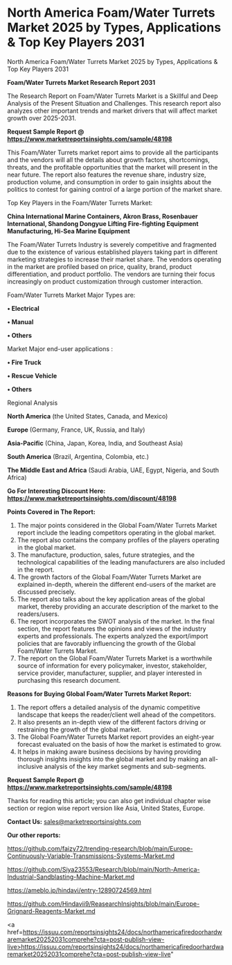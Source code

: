 # North America Foam/Water Turrets Market 2025 by Types, Applications & Top Key Players 2031
North America Foam/Water Turrets Market 2025 by Types, Applications & Top Key Players 2031

<strong>Foam/Water Turrets Market Research Report 2031</strong>

The Research Report on Foam/Water Turrets Market is a Skillful and Deep Analysis of the Present Situation and Challenges. This research report also analyzes other important trends and market drivers that will affect market growth over 2025-2031.

<strong>Request Sample Report @ <a href=https://www.marketreportsinsights.com/sample/48198>https://www.marketreportsinsights.com/sample/48198</a></strong>

This Foam/Water Turrets market report aims to provide all the participants and the vendors will all the details about growth factors, shortcomings, threats, and the profitable opportunities that the market will present in the near future. The report also features the revenue share, industry size, production volume, and consumption in order to gain insights about the politics to contest for gaining control of a large portion of the market share.

Top Key Players in the Foam/Water Turrets Market:

<strong>China International Marine Containers, Akron Brass, Rosenbauer International, Shandong Dongyue Lifting Fire-fighting Equipment Manufacturing, Hi-Sea Marine Equipment</strong>

The Foam/Water Turrets Industry is severely competitive and fragmented due to the existence of various established players taking part in different marketing strategies to increase their market share. The vendors operating in the market are profiled based on price, quality, brand, product differentiation, and product portfolio. The vendors are turning their focus increasingly on product customization through customer interaction.

Foam/Water Turrets Market Major Types are:

<strong>•  Electrical

•  Manual

•  Others</strong>

Market Major end-user applications :

<strong>•  Fire Truck

•  Rescue Vehicle

•  Others</strong>

Regional Analysis

</u><strong><b>North America</b></strong> (the United States, Canada, and Mexico)

<strong><b>Europe </b></strong>(Germany, France, UK, Russia, and Italy)

<strong><b>Asia-Pacific</b></strong> (China, Japan, Korea, India, and Southeast Asia)

<strong><b>South America</b></strong> (Brazil, Argentina, Colombia, etc.)

<strong><b>The Middle East and Africa</b></strong> (Saudi Arabia, UAE, Egypt, Nigeria, and South Africa)

<strong>Go For Interesting Discount Here: <a href=https://www.marketreportsinsights.com/discount/48198>https://www.marketreportsinsights.com/discount/48198</a></strong>

<strong>Points Covered in The Report:</strong>
<ol>
  <li>The major points considered in the Global Foam/Water Turrets Market report include the leading competitors operating in the global market.</li>
  <li>The report also contains the company profiles of the players operating in the global market.</li>
  <li>The manufacture, production, sales, future strategies, and the technological capabilities of the leading manufacturers are also included in the report.</li>
  <li>The growth factors of the Global Foam/Water Turrets Market are explained in-depth, wherein the different end-users of the market are discussed precisely.</li>
  <li>The report also talks about the key application areas of the global market, thereby providing an accurate description of the market to the readers/users.</li>
  <li>The report incorporates the SWOT analysis of the market. In the final section, the report features the opinions and views of the industry experts and professionals. The experts analyzed the export/import policies that are favorably influencing the growth of the Global Foam/Water Turrets Market.</li>
  <li>The report on the Global Foam/Water Turrets Market is a worthwhile source of information for every policymaker, investor, stakeholder, service provider, manufacturer, supplier, and player interested in purchasing this research document.</li>
</ol>
<strong>Reasons for Buying Global Foam/Water Turrets Market Report:</strong>

<ol>
  <li>The report offers a detailed analysis of the dynamic competitive landscape that keeps the reader/client well ahead of the competitors.</li>
  <li>It also presents an in-depth view of the different factors driving or restraining the growth of the global market.</li>
  <li>The Global Foam/Water Turrets Market report provides an eight-year forecast evaluated on the basis of how the market is estimated to grow.</li>
  <li>It helps in making aware business decisions by having providing thorough insights insights into the global market and by making an all-inclusive analysis of the key market segments and sub-segments.</li>
</ol>
<strong>Request Sample Report @ <a href=https://www.marketreportsinsights.com/sample/48198>https://www.marketreportsinsights.com/sample/48198</a></strong>


Thanks for reading this article; you can also get individual chapter wise section or region wise report version like Asia, United States, Europe.

<strong>Contact Us:</strong>
sales@marketreportsinsights.com

<strong>Our other reports:</strong>

<a href=https://github.com/faizy72/trending-research/blob/main/Europe-Continuously-Variable-Transmissions-Systems-Market.md>https://github.com/faizy72/trending-research/blob/main/Europe-Continuously-Variable-Transmissions-Systems-Market.md</a>

<a href=https://github.com/Siya23553/Research/blob/main/North-America-Industrial-Sandblasting-Machine-Market.md>https://github.com/Siya23553/Research/blob/main/North-America-Industrial-Sandblasting-Machine-Market.md</a>

<a href=https://ameblo.jp/hindavi/entry-12890724569.html>https://ameblo.jp/hindavi/entry-12890724569.html</a>

<a href=https://github.com/Hindavii9/ReasearchInsights/blob/main/Europe-Grignard-Reagents-Market.md>https://github.com/Hindavii9/ReasearchInsights/blob/main/Europe-Grignard-Reagents-Market.md</a>

<a href=https://issuu.com/reportsinsights24/docs/northamericafiredoorhardwaremarket20252031comprehe?cta=post-publish-view-live>https://issuu.com/reportsinsights24/docs/northamericafiredoorhardwaremarket20252031comprehe?cta=post-publish-view-live</a>"
